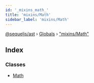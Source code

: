 ```yaml
---
id: '_mixins_math_'
title: 'mixins/Math'
sidebar_label: 'mixins/Math'
---
```


[@sequeljs/ast](../index.md) › [Globals](../globals.md) ›
["mixins/Math"](_mixins_math_.md)

## Index

### Classes

- [Math](../classes/_mixins_math_.math.md)
